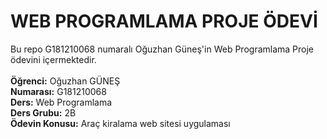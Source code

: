 # WEB PROGRAMLAMA PROJE ÖDEVİ
Bu repo G181210068 numaralı Oğuzhan Güneş'in Web Programlama Proje ödevini içermektedir.<br/><br/>
**Öğrenci:** Oğuzhan GÜNEŞ<br/>
**Numarası:** G181210068<br/>
**Ders:** Web Programlama<br/>
**Ders Grubu:** 2B<br/>
**Ödevin Konusu:** Araç kiralama web sitesi uygulaması<br/><br/>